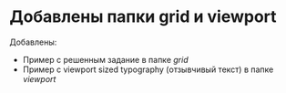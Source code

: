 # Добавлены папки grid и viewport

Добавлены:
* Пример с решенным задание в папке *grid*
* Пример с viewport sized typography (отзывчивый текст) в папке *viewport*